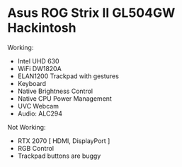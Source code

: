# Asus ROG Strix II GL504GW Hackintosh

Working:
- Intel UHD 630
- WiFi DW1820A
- ELAN1200 Trackpad with gestures
- Keyboard
- Native Brightness Control
- Native CPU Power Management
- UVC Webcam
- Audio: ALC294

Not Working:
- RTX 2070 [ HDMI, DisplayPort ]
- RGB Control
- Trackpad buttons are buggy
